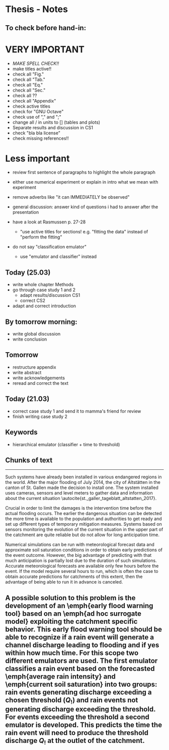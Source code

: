 # Thesis - Notes

## To check before hand-in:
# VERY IMPORTANT
* _MAKE SPELL CHECK!!_
* make titles active!!
* check all "Fig."
* check all "Tab."
* check all "Eq."
* check all "Sec."
* check all ??
* check all "Appendix"
* check active titles
* check for "GNU Octave"
* check use of "," and ";"
* change all / in units to [] (tables and plots)
* Separate results and discussion in CS1
* check "bla bla license"
* check missing references!!

# Less important
* review first sentence of paragraphs to highlight the whole paragraph
* either use numerical experiment or explain in intro what we mean with
  experiment
* remove adverbs like "it can IMMEDIATELY be observed"
* general discussion: answer kind of questions i had to answer after the
  presentation
* have a look at Rasmussen p. 27-28


    - "use active titles for sections! e.g. "fitting the data" instead of
      "perform the fitting"
* do not say "classification emulator"
    - use "emulator and classifier" instead

## Today (25.03)
* write whole chapter Methods
* go through case study 1 and 2
  - adapt results/discussion CS1
  - correct CS2
* adapt and correct introduction

## By tomorrow morning:
* write global discussion
* write conclusion

## Tomorrow
* restructure appendix
* write abstract
* write acknowledgements
* reread and correct the text


## Today (21.03)
* correct case study 1 and send it to mamma's friend for review
* finish writing case study 2

## Keywords
* hierarchical emulator (classifier + time to threshold)


## Chunks of text
--------------------------------------------------------------------------------
Such systems have already been installed in various endangered regions in the world.
After the major flooding of July 2014, the city of Altstätten in the canton of St. Gallen made the decision to install one.
The system installed uses cameras, sensors and level meters to gather data and information about the current situation \autocite{st._galler_tageblatt_altstatten_2017}.

Crucial in order to limit the damages is the intervention time before the actual flooding occurs.
The earlier the dangerous situation can be detected the more time is available to the population and authorities to get ready and set up different types of temporary mitigation measures.
Systems based on sensors monitoring the evolution of the current situation in the upper part of the catchment are quite reliable but do not allow for long anticipation time.

Numerical simulations can be run with meteorological forecast data and approximate soil saturation conditions in order to obtain early predictions of the event outcome.
However, the big advantage of predicting with that much anticipation is partially lost due to the duration of such simulations.
Accurate meteorological forecasts are available only few hours before the event.
If the model require several hours to run, which is often the case to obtain accurate predictions for catchments of this extent, then the advantage of being able to run it in advance is canceled.

A possible solution to this problem is the development of an \emph{early flood warning tool} based on an \emph{ad hoc surrogate model} exploiting the catchment specific behavior.
This early flood warning tool should be able to recognize if a rain event will generate a channel discharge leading to flooding and if yes within how much time.
For this scope two different emulators are used.
The first emulator classifies a rain event based on the forecasted \emph{average rain intensity} and \emph{current soil saturation} into two groups: rain events generating discharge exceeding a chosen threshold ($Q_!$) and rain events not generating discharge exceeding the threshold.
For events exceeding the threshold a second emulator is developed.
This predicts the time the rain event will need to produce the threshold discharge $Q_!$ at the outlet of the catchment.
--------------------------------------------------------------------------------
